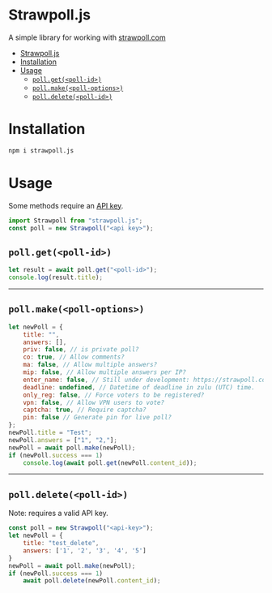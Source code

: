 # Strawpoll.js
A simple library for working with [strawpoll.com](https://strawpoll.com)

- [Strawpoll.js](#strawpolljs)
- [Installation](#installation)
- [Usage](#usage)
  - [`poll.get(<poll-id>)`](#pollgetpoll-id)
  - [`poll.make(<poll-options>)`](#pollmakepoll-options)
  - [`poll.delete(<poll-id>)`](#polldeletepoll-id)


# Installation
```sh
npm i strawpoll.js
```
# Usage
Some methods require an [API key](https://strawpoll.com/en/api-docs/authentication/).
```js
import Strawpoll from "strawpoll.js";
const poll = new Strawpoll("<api key>");
```
## `poll.get(<poll-id>)`
```js
let result = await poll.get("<poll-id>");
console.log(result.title);
```

---

## `poll.make(<poll-options>)`
```js
let newPoll = {
    title: "",
    answers: [],
    priv: false, // is private poll?
    co: true, // Allow comments?
    ma: false, // Allow multiple answers?
    mip: false, // Allow multiple answers per IP?
    enter_name: false, // Still under development: https://strawpoll.com/en/api-docs/create-poll/
    deadline: undefined, // Datetime of deadline in zulu (UTC) time.
    only_reg: false, // Force voters to be registered?
    vpn: false, // Allow VPN users to vote?
    captcha: true, // Require captcha?
    pin: false // Generate pin for live poll?
};
newPoll.title = "Test";
newPoll.answers = ["1", "2,"];
newPoll = await poll.make(newPoll);
if (newPoll.success === 1)
    console.log(await poll.get(newPoll.content_id));
```

---
## `poll.delete(<poll-id>)`
Note: requires a valid API key.
```js
const poll = new Strawpoll("<api-key>");
let newPoll = {
    title: "test_delete",
    answers: ['1', '2', '3', '4', '5']
}
newPoll = await poll.make(newPoll);
if (newPoll.success === 1)
    await poll.delete(newPoll.content_id);
```
